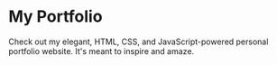 # My Portfolio

Check out my elegant, HTML, CSS, and JavaScript-powered personal portfolio website. It's meant to inspire and amaze.